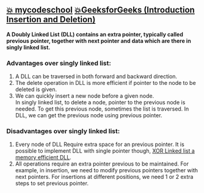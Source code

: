 ## [:boom: mycodeschool](https://www.youtube.com/watch?v=JdQeNxWCguQ&list=PL2_aWCzGMAwI3W_JlcBbtYTwiQSsOTa6P&index=12) [:boom:GeeksforGeeks (Introduction Insertion and Deletion)](https://www.geeksforgeeks.org/doubly-linked-list/)  
**A Doubly Linked List (DLL) contains an extra pointer, typically called previous pointer, together with next pointer and data which are there in singly linked list.**  
### Advantages over singly linked list:  
1) A DLL can be traversed in both forward and backward direction.  
2) The delete operation in DLL is more efficient if pointer to the node to be deleted is given.  
3) We can quickly insert a new node before a given node.  
In singly linked list, to delete a node, pointer to the previous node is needed. To get this previous node, sometimes the list is traversed. In DLL, we can get the previous node using previous pointer.  
### Disadvantages over singly linked list: 
1) Every node of DLL Require extra space for an previous pointer. It is possible to implement DLL with single pointer though, [XOR Linked list a memory efficient DLL](https://www.geeksforgeeks.org/xor-linked-list-a-memory-efficient-doubly-linked-list-set-1/).    
2) All operations require an extra pointer previous to be maintained. For example, in insertion, we need to modify previous pointers together with next pointers. For insertions at different positions, we need 1 or 2 extra steps to set previous pointer.  
